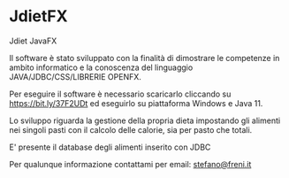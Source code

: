 # JdietFX
Jdiet JavaFX


Il software è stato sviluppato con la finalità di dimostrare le competenze in ambito informatico e la conoscenza del linguaggio JAVA/JDBC/CSS/LIBRERIE OPENFX.

Per  eseguire il software è necessario scaricarlo cliccando su https://bit.ly/37F2UDt ed eseguirlo su piattaforma Windows e Java 11. 

Lo sviluppo riguarda la gestione della propria dieta impostando gli alimenti nei singoli pasti con il calcolo delle calorie, sia per pasto che totali.

E' presente il database degli alimenti inserito con JDBC

Per qualunque informazione contattami per email: stefano@freni.it
